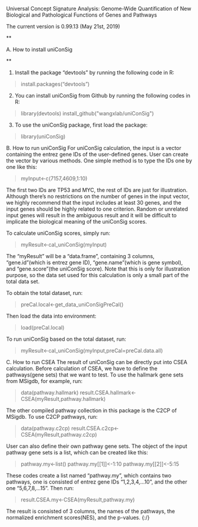
Universal Concept Signature Analysis: Genome-Wide Quantification of New Biological and Pathological Functions of Genes and Pathways

The current version is 0.99.13 (May 21st, 2019)

<html>
<body>
**<p>A. How to install uniConSig</b></p>**

1. Install the package “devtools” by running the following code in R: 
>install.packages(“devtools”)

2. You can install uniConSig from Github by running the following codes in R:
>library(devtools)
>install_github("wangxlab/uniConSig")

3. To use the uniConSig package, first load the package:
> library(uniConSig)


B. How to run uniConSig
For uniConSig calculation, the input is a vector containing the entrez gene IDs of the user-defined genes. User can create the vector by various methods. One simple method is to type the IDs one by one like this:

> myInput<-c(7157,4609,1:10)

The first two IDs are TP53 and MYC, the rest of IDs are just for illustration. Although there’s no restrictions on the number of genes in the input vector, we highly recommend that the input includes at least 30 genes, and the input genes should be highly related to one criterion. Random or unrelated input genes will result in the ambiguous result and it will be difficult to implicate the biological meaning of the uniConSig scores. 

To calculate uniConSig scores, simply run:
> myResult<-cal_uniConSig(myInput)

The “myResult” will be a “data.frame”, containing 3 columns, “gene.id”(which is entrez gene ID), “gene.name”(which is gene symbol), and “gene.score”(the uniConSig score). Note that this is only for illustration purpose, so the data set used for this calculation is only a small part of the total data set. 

To obtain the total dataset, run:
> preCal.local<-get_data_uniConSigPreCal()

Then load the data into environment:
> load(preCal.local)

To run uniConSig based on the total dataset, run:
> myResult<-cal_uniConSig(myInput,preCal=preCal.data.all)




C. How to run CSEA
The result of uniConSig can be directly put into CSEA calculation. Before calculation of CSEA, we have to define the pathways(gene sets) that we want to test. To use the hallmark gene sets from MSigdb, for example, run:
> data(pathway.hallmark)
> result.CSEA.hallmark<-CSEA(myResult,pathway.hallmark)

The other compiled pathway collection in this package is the C2CP of MSigdb. To use C2CP pathways, run:
> data(pathway.c2cp)
> result.CSEA.c2cp<-CSEA(myResult,pathway.c2cp)

User can also define their own pathway gene sets. The object of the input pathway gene sets is a list, which can be created like this:
> pathway.my<-list()
> pathway.my[[1]]<-1:10
> pathway.my[[2]]<-5:15

These codes create a list named “pathway.my”, which contains two pathways, one is consisted of entrez gene IDs “1,2,3,4,…10”, and the other one “5,6,7,8,…15”. Then run:
> result.CSEA.my<-CSEA(myResult,pathway.my)

The result is consisted of 3 columns, the names of the pathways, the normalized enrichment scores(NES), and the p-values.
{:/}
</body>
</html>
